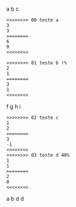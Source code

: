 a b
c

``` Testes
>>>>>>>> 00 teste a
3
3
========
6
0
<<<<<<<<

>>>>>>>> 01 teste b !%
2
1
========
3
1
<<<<<<<<
```
f g
h i
```
>>>>>>>> 02 teste c
1
2
========
3
-1
<<<<<<<<
>>>>>>>> 03 teste d 40%
1
1
========
2
0
<<<<<<<<
```
a b d
d
